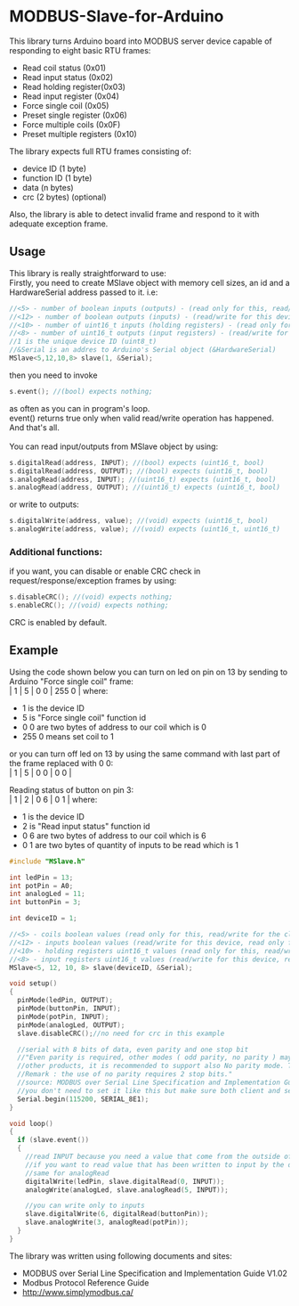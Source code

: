 # MODBUS-Slave-for-Arduino

This library turns Arduino board into MODBUS server device capable of responding to eight basic RTU frames:
+ Read coil status (0x01)
+ Read input status (0x02)
+ Read holding register(0x03)
+ Read input register (0x04)
+ Force single coil (0x05)
+ Preset single register (0x06)
+ Force multiple coils (0x0F)
+ Preset multiple registers (0x10)

The library expects full RTU frames consisting of:
+ device ID (1 byte)
+ function ID (1 byte)
+ data (n bytes)
+ crc (2 bytes) (optional)

Also, the library is able to detect invalid frame and respond to it with adequate exception frame.

## Usage
This library is really straightforward to use: <br />
Firstly, you need to create MSlave object with memory cell sizes, an id and a HardwareSerial address passed to it. i.e:
```cpp
//<5> - number of boolean inputs (outputs) - (read only for this, read/write for the client) (uint16_t)
//<12> - number of boolean outputs (inputs) - (read/write for this device, read only for the client) (uint16_t)
//<10> - number of uint16_t inputs (holding registers) - (read only for this, read/write for the client) (uint16_t)
//<8> - number of uint16_t outputs (input registers) - (read/write for this device, read only for the client) (uint16_t)
//1 is the unique device ID (uint8_t)
//&Serial is an addres to Arduino's Serial object (&HardwareSerial)
MSlave<5,12,10,8> slave(1, &Serial);
```
then you need to invoke 
```cpp
s.event(); //(bool) expects nothing;
```
as often as you can in program's loop. <br />
event() returns true only when valid read/write operation has happened.
And that's all. <br /> <br/>
You can read input/outputs from MSlave object by using:
```cpp
s.digitalRead(address, INPUT); //(bool) expects (uint16_t, bool)
s.digitalRead(address, OUTPUT); //(bool) expects (uint16_t, bool)
s.analogRead(address, INPUT); //(uint16_t) expects (uint16_t, bool)
s.analogRead(address, OUTPUT); //(uint16_t) expects (uint16_t, bool)
```
or write to outputs:
```cpp
s.digitalWrite(address, value); //(void) expects (uint16_t, bool)
s.analogWrite(address, value); //(void) expects (uint16_t, uint16_t)
```

### Additional functions: <br />
if you want, you can disable or enable CRC check in request/response/exception frames by using:
```cpp
s.disableCRC(); //(void) expects nothing;
s.enableCRC(); //(void) expects nothing;
```
CRC is enabled by default. <br />

## Example
Using the code shown below you can turn on led on pin on 13 by sending to Arduino "Force single coil" frame: <br />
| 1 | 5 | 0 0 | 255 0 | where: <br />
+ 1 is the device ID
+ 5 is "Force single coil" function id
+ 0 0 are two bytes of address to our coil which is 0
+ 255 0 means set coil to 1

or you can turn off led on 13 by using the same command with last part of the frame replaced with 0 0: <br />
| 1 | 5 | 0 0 | 0 0 |

Reading status of button on pin 3: <br />
| 1 | 2 | 0 6 | 0 1 | where: <br />
+ 1 is the device ID
+ 2 is "Read input status" function id
+ 0 6 are two bytes of address to our coil which is 6
+ 0 1 are two bytes of quantity of inputs to be read which is 1

```cpp
#include "MSlave.h"

int ledPin = 13;
int potPin = A0;
int analogLed = 11;
int buttonPin = 3;

int deviceID = 1;

//<5> - coils boolean values (read only for this, read/write for the client)
//<12> - inputs boolean values (read/write for this device, read only for the client)
//<10> - holding registers uint16_t values (read only for this, read/write for the client)
//<8> - input registers uint16_t values (read/write for this device, read only for the client)
MSlave<5, 12, 10, 8> slave(deviceID, &Serial);

void setup()
{
  pinMode(ledPin, OUTPUT);
  pinMode(buttonPin, INPUT);
  pinMode(potPin, INPUT);
  pinMode(analogLed, OUTPUT);
  slave.disableCRC();//no need for crc in this example

  //serial with 8 bits of data, even parity and one stop bit
  //"Even parity is required, other modes ( odd parity, no parity ) may also be used. In order to ensure a maximum compatibility with
  //other products, it is recommended to support also No parity mode. The default parity mode must be even parity.
  //Remark : the use of no parity requires 2 stop bits."
  //source: MODBUS over Serial Line Specification and Implementation Guide V1.02
  //you don't need to set it like this but make sure both client and server use equally configured serial
  Serial.begin(115200, SERIAL_8E1);
}

void loop()
{
  if (slave.event())
  {
    //read INPUT because you need a value that come from the outside of the device
    //if you want to read value that has been written to input by the device, use OUTPUT as second argument
    //same for analogRead
    digitalWrite(ledPin, slave.digitalRead(0, INPUT));
    analogWrite(analogLed, slave.analogRead(5, INPUT));

    //you can write only to inputs
    slave.digitalWrite(6, digitalRead(buttonPin));
    slave.analogWrite(3, analogRead(potPin));
  }
}
```

The library was written using following documents and sites:
+ MODBUS over Serial Line Specification and Implementation Guide V1.02
+ Modbus Protocol Reference Guide
+ http://www.simplymodbus.ca/
